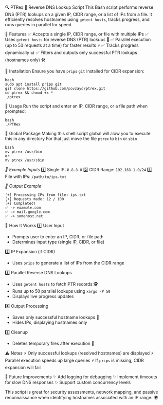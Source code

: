 🔍 PTRex 🦖 Reverse DNS Lookup Script
This Bash script performs reverse DNS (PTR) lookups on a given IP, CIDR range, or a list of IPs from a file. It efficiently resolves hostnames using `getent hosts`, tracks progress, and runs queries in parallel for speed.

🚀 Features
✅ Accepts a single IP, CIDR range, or file with multiple IPs
✅ Uses `getent hosts` for reverse DNS (PTR) lookups 🔄
✅ Parallel execution (up to 50 requests at a time) for faster results ⚡
✅ Tracks progress dynamically 📊
✅ Filters and outputs only successful PTR lookups (hostnames only) 🛠

🚀 Installation
Ensure you have `prips` `git` installed for CIDR expansion:

```
bash
sudo apt install prips git
git clone https://github.com/povzayd/ptrex.git
cd ptrex && chmod +x *
./ptrex
```


🚀 Usage
Run the script and enter an IP, CIDR range, or a file path when prompted:

```
bash
./PTRex
```
🚀 Global Package 
Making this shell script global will alow you to execute this in any directory
For that just move the file `ptrex` to `bin` or `sbin`
```
bash
mv ptrex /usr/bin
or
mv ptrex /usr/sbin
```
*📌 Example Inputs*
1️⃣ Single IP: `8.8.8.8`
2️⃣ CIDR Range: `192.168.1.0/24`
3️⃣ File with IPs: `/path/to/ips.txt`

*📜 Output Example*
```
[+] Processing IPs from file: ips.txt
[+] Requests made: 12 / 100
[+] Completed!
✅ -> example.com
✅ -> mail.google.com
✅ -> somehost.net
```

🔎 How It Works
1️⃣ User Input

- Prompts user to enter an IP, CIDR, or file path
- Determines input type (single IP, CIDR, or file)

2️⃣ IP Expansion (if CIDR)

- Uses `prips` to generate a list of IPs from the CIDR range

3️⃣ Parallel Reverse DNS Lookups

- Uses `getent hosts` to fetch PTR records 🕵️
- Runs up to 50 parallel lookups using `xargs -P 50`
- Displays live progress updates

4️⃣ Output Processing

- Saves only successful hostname lookups 🎯
- Hides IPs, displaying hostnames only

5️⃣ Cleanup

- Deletes temporary files after execution 🧹

⚠️ Notes
⚡ Only successful lookups (resolved hostnames) are displayed
⚡ Parallel execution speeds up large queries
⚡ If `prips` is missing, CIDR expansion will fail

🔮 Future Improvements
✨ Add logging for debugging
✨ Implement timeouts for slow DNS responses
✨ Support custom concurrency levels

This script is great for security assessments, network mapping, and passive reconnaissance when identifying hostnames associated with an IP range. 🌍
